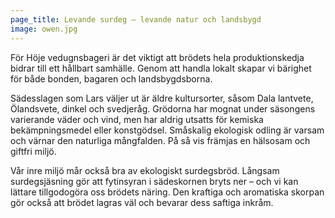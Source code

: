 ```yaml
---
page_title: Levande surdeg – levande natur och landsbygd
image: owen.jpg
---
```

För Höje vedugnsbageri är det viktigt att brödets hela produktionskedja bidrar till ett hållbart samhälle. Genom att handla lokalt skapar vi bärighet för både bonden, bagaren och landsbygdsborna.

Sädesslagen som Lars väljer ut är äldre kultursorter, såsom Dala lantvete, Ölandsvete, dinkel och svedjeråg. Grödorna har mognat under säsongens varierande väder och vind, men har aldrig utsatts för kemiska bekämpningsmedel eller konstgödsel. Småskalig ekologisk odling är varsam och värnar den naturliga mångfalden. På så vis främjas en hälsosam och giftfri miljö.

Vår inre miljö mår också bra av ekologiskt surdegsbröd. Långsam surdegsjäsning gör att fytinsyran i sädeskornen bryts ner – och vi kan lättare tillgodogöra oss brödets näring. Den kraftiga och aromatiska skorpan gör också att brödet lagras väl och bevarar dess saftiga inkråm.
